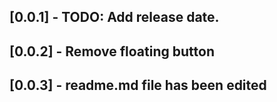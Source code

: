 ## [0.0.1] - TODO: Add release date.
## [0.0.2] - Remove floating button
## [0.0.3] - readme.md file has been edited
